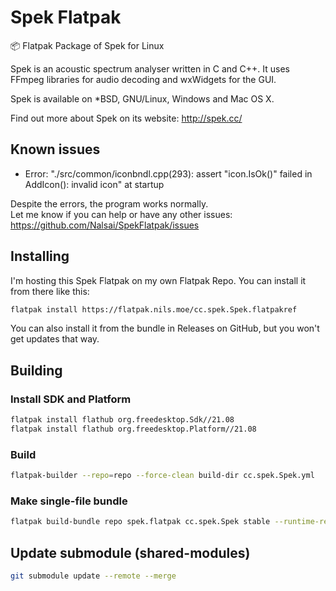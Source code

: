 # Spek Flatpak

📦 Flatpak Package of Spek for Linux

Spek is an acoustic spectrum analyser written in C and C++. It uses FFmpeg
libraries for audio decoding and wxWidgets for the GUI.

Spek is available on *BSD, GNU/Linux, Windows and Mac OS X.

Find out more about Spek on its website: http://spek.cc/

## Known issues

- Error: "./src/common/iconbndl.cpp(293): assert "icon.IsOk()" failed in AddIcon(): invalid icon" at startup

Despite the errors, the program works normally.  
Let me know if you can help or have any other issues: https://github.com/Nalsai/SpekFlatpak/issues

## Installing

I'm hosting this Spek Flatpak on my own Flatpak Repo. You can install it from there like this:

```bash
flatpak install https://flatpak.nils.moe/cc.spek.Spek.flatpakref
```

You can also install it from the bundle in Releases on GitHub, but you won't get updates that way.

## Building

### Install SDK and Platform

```bash
flatpak install flathub org.freedesktop.Sdk//21.08
flatpak install flathub org.freedesktop.Platform//21.08
```

### Build

```bash
flatpak-builder --repo=repo --force-clean build-dir cc.spek.Spek.yml
```

### Make single-file bundle

```bash
flatpak build-bundle repo spek.flatpak cc.spek.Spek stable --runtime-repo="https://flathub.org/repo/flathub.flatpakrepo"
```

## Update submodule (shared-modules)

```bash
git submodule update --remote --merge
```

